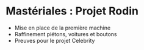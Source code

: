 # Mastériales : Projet Rodin

* Mise en place de la première machine
* Raffinement piétons, voitures et boutons
* Preuves pour le projet Celebrity
